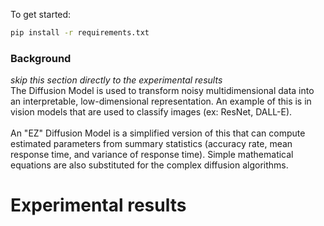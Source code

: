 To get started:

```bash
pip install -r requirements.txt
```

### Background
*skip this section directly to the experimental results*
<br/>
The Diffusion Model is used to transform noisy multidimensional data into an interpretable, low-dimensional representation. An example of this is in vision models that are used to classify images (ex: ResNet, DALL-E).
<br/><br/>
An "EZ" Diffusion Model is a simplified version of this that can compute estimated parameters from summary statistics (accuracy rate, mean response time, and variance of response time).
Simple mathematical equations are also substituted for the complex diffusion algorithms.
<br/> 

# Experimental results

